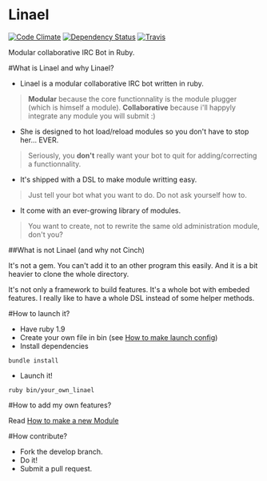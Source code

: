 Linael
======
[![Code Climate](https://codeclimate.com/github/Skizzk/Linael.png)](https://codeclimate.com/github/Skizzk/Linael)
[![Dependency Status](https://gemnasium.com/Skizzk/Linael.png)](https://gemnasium.com/Skizzk/Linael)
[![Travis](https://travis-ci.org/Skizzk/Linael.png)](https://travis-ci.org/Skizzk/Linael)

Modular collaborative IRC Bot in Ruby. 

#What is Linael and why Linael?

* Linael is a modular collaborative IRC bot written in ruby.
> **Modular** because the core functionnality is the module plugger (which is himself a module).
> **Collaborative** because i'll happyly integrate any module you will submit :)

* She is designed to hot load/reload modules so you don't have to stop her... EVER.
> Seriously, you **don't** really want your bot to quit for adding/correcting a functionnality.

* It's shipped with a DSL to make module writting easy.
> Just tell your bot what you want to do. Do not ask yourself how to.

* It come with an ever-growing library of modules.
> You want to create, not to rewrite the same old administration module, don't you?




##What is not Linael (and why not Cinch)

It's not a gem. You can't add it to an other program this easily. And it is a bit heavier to clone the whole directory.

It's not only a framework to build features. 
It's a whole bot with embeded features.
I really like to have a whole DSL instead of some helper methods.

#How to launch it?

* Have ruby 1.9
* Create your own file in bin (see [How to make launch config](https://github.com/Skizzk/Linael/wiki/How-to-make-launch-config))
* Install dependencies
```
bundle install
```
* Launch it! 
```
ruby bin/your_own_linael
```

#How to add my own features?

Read [How to make a new Module](https://github.com/Skizzk/Linael/wiki/How-to-make-a-new-Module)

#How contribute?

- Fork the develop branch. 
- Do it!
- Submit a pull request.
